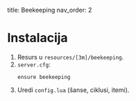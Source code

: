 title: Beekeeping
nav_order: 2

# Instalacija

1. Resurs u `resources/[3m]/beekeeping`.
2. `server.cfg`:
   ```
   ensure beekeeping
   ```
3. Uredi `config.lua` (šanse, ciklusi, itemi).
